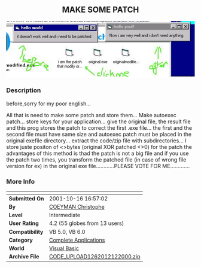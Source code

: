 ﻿<div align="center">

## MAKE SOME PATCH

<img src="PIC200012121214538166.jpg">
</div>

### Description

before,sorry for my poor english...

All that is need to make some patch and store them... Make autoexec patch... store keys for your application... give the original file, the result file and this prog stores the patch to correct the first .exe file... the first and the second file must have same size and autoexec patch must be placed in the original exefile directory... extract the code/zip file with subdirectories... I store juste positon of <>bytes (original XOR patched <>0) for the patch the advantages of this method is thad the patch is not a big file and if you use the patch two times, you transform the patched file (in case of wrong file version for ex) in the original exe file............PLEASE VOTE FOR ME.............
 
### More Info
 


<span>             |<span>
---                |---
**Submitted On**   |2001-10-16 16:57:02
**By**             |[COEYMAN Christophe](https://github.com/Planet-Source-Code/PSCIndex/blob/master/ByAuthor/coeyman-christophe.md)
**Level**          |Intermediate
**User Rating**    |4.2 (55 globes from 13 users)
**Compatibility**  |VB 5\.0, VB 6\.0
**Category**       |[Complete Applications](https://github.com/Planet-Source-Code/PSCIndex/blob/master/ByCategory/complete-applications__1-27.md)
**World**          |[Visual Basic](https://github.com/Planet-Source-Code/PSCIndex/blob/master/ByWorld/visual-basic.md)
**Archive File**   |[CODE\_UPLOAD1262012122000\.zip](https://github.com/Planet-Source-Code/coeyman-christophe-make-some-patch__1-13542/archive/master.zip)








